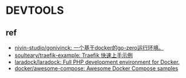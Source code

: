 # DEVTOOLS



## ref

- [nivin-studio/gonivinck: 一个基于docker的go-zero运行环境。](https://github.com/nivin-studio/gonivinck)
- [soulteary/traefik-example: Traefik 快速上手示例](https://github.com/soulteary/traefik-example/)
- [laradock/laradock: Full PHP development environment for Docker.](https://github.com/laradock/laradock)
- [docker/awesome-compose: Awesome Docker Compose samples](https://github.com/docker/awesome-compose)